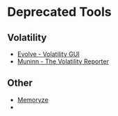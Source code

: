 # Deprecated Tools

## Volatility

- [Evolve - Volatility GUI](https://github.com/JamesHabben/evolve)
- [Muninn - The Volatility Reporter](https://github.com/ytisf/muninn)

## Other

- [Memoryze](https://fireeye.market/apps/211368)
- 